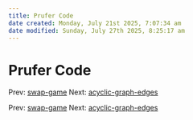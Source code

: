 ```yaml
---
title: Prufer Code
date created: Monday, July 21st 2025, 7:07:34 am
date modified: Sunday, July 27th 2025, 8:25:17 am
---
```


# Prufer Code

Prev: [swap-game](swap-game.md) Next:
[acyclic-graph-edges](acyclic-graph-edges.md)

Prev: [swap-game](swap-game.md) Next:
[acyclic-graph-edges](acyclic-graph-edges.md)
